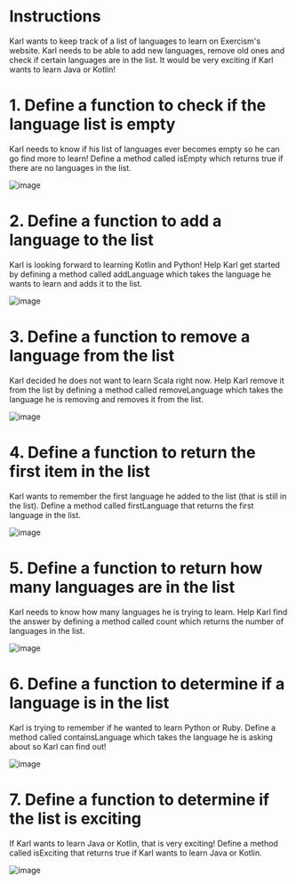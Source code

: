 # Instructions
Karl wants to keep track of a list of languages to learn on Exercism's website. Karl needs to be able to add new languages, remove old ones and check if certain languages are in the list. It would be very exciting if Karl wants to learn Java or Kotlin!

# 1. Define a function to check if the language list is empty
Karl needs to know if his list of languages ever becomes empty so he can go find more to learn! Define a method called isEmpty which returns true if there are no languages in the list.

![image](https://user-images.githubusercontent.com/54405665/219147568-fb6865f8-b1e1-42bc-94df-bd2c8596de6d.png)

# 2. Define a function to add a language to the list
Karl is looking forward to learning Kotlin and Python! Help Karl get started by defining a method called addLanguage which takes the language he wants to learn and adds it to the list.

![image](https://user-images.githubusercontent.com/54405665/219147650-8717e342-4be6-439b-9b9f-87019200a688.png)

# 3. Define a function to remove a language from the list
Karl decided he does not want to learn Scala right now. Help Karl remove it from the list by defining a method called removeLanguage which takes the language he is removing and removes it from the list.

![image](https://user-images.githubusercontent.com/54405665/219147701-a1a1ed07-cecd-4efb-bbd6-2b01f1320826.png)

# 4. Define a function to return the first item in the list
Karl wants to remember the first language he added to the list (that is still in the list). Define a method called firstLanguage that returns the first language in the list.

![image](https://user-images.githubusercontent.com/54405665/219147767-a3b132b0-885c-47bb-9145-64f218d9048f.png)

# 5. Define a function to return how many languages are in the list
Karl needs to know how many languages he is trying to learn. Help Karl find the answer by defining a method called count which returns the number of languages in the list.

![image](https://user-images.githubusercontent.com/54405665/219147823-014fb6b3-9284-4266-8ee4-763da603e267.png)

# 6. Define a function to determine if a language is in the list
Karl is trying to remember if he wanted to learn Python or Ruby. Define a method called containsLanguage which takes the language he is asking about so Karl can find out!

![image](https://user-images.githubusercontent.com/54405665/219147900-4fd87e7b-db8a-4a43-9432-e7480e88922e.png)

# 7. Define a function to determine if the list is exciting
If Karl wants to learn Java or Kotlin, that is very exciting! Define a method called isExciting that returns true if Karl wants to learn Java or Kotlin.

![image](https://user-images.githubusercontent.com/54405665/219147959-ecc9e88c-93a6-4ffe-9860-6b9847c9c1b9.png)

